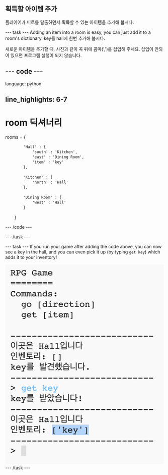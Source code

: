 ## 획득할 아이템 추가

플레이어가 미로를 탈출하면서 획득할 수 있는 아이템을 추가해 봅시다.

\--- task \--- Adding an item into a room is easy, you can just add it to a room's dictionary. key를 hall에 한번 추가해 봅시다.

새로운 아이템을 추가할 때, 사진과 같이 꼭 뒤에 콤마(',')를 삽입해 주세요. 삽입이 안되어 있으면 프로그램 실행이 되지 않습니다.

## \--- code \---

language: python

## line_highlights: 6-7

# room 딕셔너리

rooms = {

            'Hall' : {
                'south' : 'Kitchen',
                'east' : 'Dining Room',
                'item' : 'key'
            },
    
            'Kitchen' : {
                'north' : 'Hall'
            },
    
            'Dining Room' : {
                'west' : 'Hall'
            }
    
        }
    

\--- /code \---

\--- /task \---

\--- task \--- If you run your game after adding the code above, you can now see a key in the hall, and you can even pick it up (by typing `get key`) which adds it to your inventory!

![스크린샷](images/rpg-key-test.png) \--- /task \---